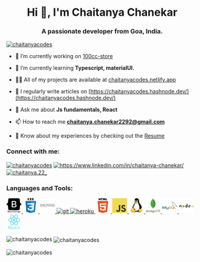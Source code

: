 <h1 align="center">Hi 👋, I'm Chaitanya Chanekar</h1>
<h3 align="center">A passionate developer from Goa, India.</h3>

<p align="left"> <a href="https://twitter.com/chaitanyacodes" target="blank"><img src="https://img.shields.io/twitter/follow/chaitanyacodes?logo=twitter&style=for-the-badge" alt="chaitanyacodes" /></a> </p>

- 🔭 I’m currently working on [100cc-store](https://github.com/ChaitanyaCodes/100cc-strore-frontend)

- 🌱 I’m currently learning **Typescript, materialUI.**

- 👨‍💻 All of my projects are available at [chaitanyacodes.netlify.app](chaitanyacodes.netlify.app)

- 📝 I regularly write articles on [https://chaitanyacodes.hashnode.dev/](https://chaitanyacodes.hashnode.dev/)

- 💬 Ask me about **Js fundamentals, React**

- 📫 How to reach me **chaitanya.chanekar2292@gmail.com**

- 📄 Know about my experiences by checking out the [Resume](https://drive.google.com/file/d/1DIm3h1xnlhuJvcPJUtL0tx_3XkHUEdS3/view?usp=drivesdk)

<h3 align="left">Connect with me:</h3>
<p align="left">
<a href="https://twitter.com/chaitanyacodes" target="blank"><img align="center" src="https://raw.githubusercontent.com/rahuldkjain/github-profile-readme-generator/master/src/images/icons/Social/twitter.svg" alt="chaitanyacodes" height="30" width="40" /></a>
<a href="https://linkedin.com/in/https://www.linkedin.com/in/chaitanya-chanekar/" target="blank"><img align="center" src="https://raw.githubusercontent.com/rahuldkjain/github-profile-readme-generator/master/src/images/icons/Social/linked-in-alt.svg" alt="https://www.linkedin.com/in/chaitanya-chanekar/" height="30" width="40" /></a>
<a href="https://instagram.com/chaitanya.22_" target="blank"><img align="center" src="https://raw.githubusercontent.com/rahuldkjain/github-profile-readme-generator/master/src/images/icons/Social/instagram.svg" alt="chaitanya.22_" height="30" width="40" /></a>
</p>

<h3 align="left">Languages and Tools:</h3>
<p align="left"> <a href="https://getbootstrap.com" target="_blank" rel="noreferrer"> <img src="https://raw.githubusercontent.com/devicons/devicon/master/icons/bootstrap/bootstrap-plain-wordmark.svg" alt="bootstrap" width="40" height="40"/> </a> <a href="https://www.w3schools.com/css/" target="_blank" rel="noreferrer"> <img src="https://raw.githubusercontent.com/devicons/devicon/master/icons/css3/css3-original-wordmark.svg" alt="css3" width="40" height="40"/> </a> <a href="https://expressjs.com" target="_blank" rel="noreferrer"> <img src="https://raw.githubusercontent.com/devicons/devicon/master/icons/express/express-original-wordmark.svg" alt="express" width="40" height="40"/> </a> <a href="https://git-scm.com/" target="_blank" rel="noreferrer"> <img src="https://www.vectorlogo.zone/logos/git-scm/git-scm-icon.svg" alt="git" width="40" height="40"/> </a> <a href="https://heroku.com" target="_blank" rel="noreferrer"> <img src="https://www.vectorlogo.zone/logos/heroku/heroku-icon.svg" alt="heroku" width="40" height="40"/> </a> <a href="https://www.w3.org/html/" target="_blank" rel="noreferrer"> <img src="https://raw.githubusercontent.com/devicons/devicon/master/icons/html5/html5-original-wordmark.svg" alt="html5" width="40" height="40"/> </a> <a href="https://developer.mozilla.org/en-US/docs/Web/JavaScript" target="_blank" rel="noreferrer"> <img src="https://raw.githubusercontent.com/devicons/devicon/master/icons/javascript/javascript-original.svg" alt="javascript" width="40" height="40"/> </a> <a href="https://www.linux.org/" target="_blank" rel="noreferrer"> <img src="https://raw.githubusercontent.com/devicons/devicon/master/icons/linux/linux-original.svg" alt="linux" width="40" height="40"/> </a> <a href="https://www.mongodb.com/" target="_blank" rel="noreferrer"> <img src="https://raw.githubusercontent.com/devicons/devicon/master/icons/mongodb/mongodb-original-wordmark.svg" alt="mongodb" width="40" height="40"/> </a> <a href="https://www.mysql.com/" target="_blank" rel="noreferrer"> <img src="https://raw.githubusercontent.com/devicons/devicon/master/icons/mysql/mysql-original-wordmark.svg" alt="mysql" width="40" height="40"/> </a> <a href="https://nodejs.org" target="_blank" rel="noreferrer"> <img src="https://raw.githubusercontent.com/devicons/devicon/master/icons/nodejs/nodejs-original-wordmark.svg" alt="nodejs" width="40" height="40"/> </a> <a href="https://reactjs.org/" target="_blank" rel="noreferrer"> <img src="https://raw.githubusercontent.com/devicons/devicon/master/icons/react/react-original-wordmark.svg" alt="react" width="40" height="40"/> </a> </p>

<p><img align="left" src="https://github-readme-stats.vercel.app/api/top-langs?username=chaitanyacodes&show_icons=true&locale=en&layout=compact" alt="chaitanyacodes" /></p>

<p>&nbsp;<img align="center" src="https://github-readme-stats.vercel.app/api?username=chaitanyacodes&show_icons=true&locale=en" alt="chaitanyacodes" /></p>

<p><img align="center" src="https://github-readme-streak-stats.herokuapp.com/?user=chaitanyacodes&" alt="chaitanyacodes" /></p>
